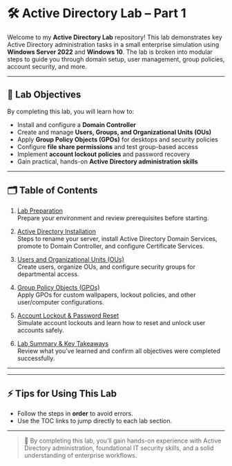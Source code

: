 # 🛠️ Active Directory Lab – Part 1

Welcome to my **Active Directory Lab** repository! This lab demonstrates key Active Directory administration tasks in a small enterprise simulation using **Windows Server 2022** and **Windows 10**. The lab is broken into modular steps to guide you through domain setup, user management, group policies, account security, and more.

---

## 🎯 Lab Objectives

By completing this lab, you will learn how to:

- Install and configure a **Domain Controller**
- Create and manage **Users, Groups, and Organizational Units (OUs)**
- Apply **Group Policy Objects (GPOs)** for desktops and security policies
- Configure **file share permissions** and test group-based access
- Implement **account lockout policies** and password recovery
- Gain practical, hands-on **Active Directory administration skills**

---

## 🗂️ Table of Contents

1. [Lab Preparation](docs/Labprep.md)  
   Prepare your environment and review prerequisites before starting.

2. [Active Directory Installation](docs/01_AD_Install.md)  
   Steps to rename your server, install Active Directory Domain Services, promote to Domain Controller, and configure Certificate Services.

3. [Users and Organizational Units (OUs)](docs/03_UsersAndOUs.md)  
   Create users, organize OUs, and configure security groups for departmental access.

4. [Group Policy Objects (GPOs)](docs/04_GPOs.md)  
   Apply GPOs for custom wallpapers, lockout policies, and other user/computer configurations.

5. [Account Lockout & Password Reset](docs/05_AccountLockout.md)  
   Simulate account lockouts and learn how to reset and unlock user accounts safely.

6. [Lab Summary & Key Takeaways](docs/06_LabSummary.md)  
   Review what you’ve learned and confirm all objectives were completed successfully.

---


---

## ⚡ Tips for Using This Lab

- Follow the steps in **order** to avoid errors.  
- Use the TOC links to jump directly to each lab section.  

---

> 🎉 By completing this lab, you’ll gain hands-on experience with Active Directory administration, foundational IT security skills, and a solid understanding of enterprise workflows.




































































